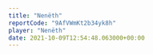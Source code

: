```yaml
---
title: "Nenëth"
reportCode: "9AfVWmKt2b34yk8h"
player: "Nenëth"
date: 2021-10-09T12:54:48.063000+00:00
---
```


